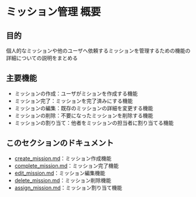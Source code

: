# ミッション管理 概要

## 目的
個人的なミッションや他のユーザへ依頼するミッションを管理するための機能の詳細についての説明をまとめる

## 主要機能
- ミッションの作成：ユーザがミションを作成する機能
- ミッション完了：ミッションを完了済みにする機能
- ミッションの編集：既存のミッションの詳細を変更する機能
- ミッションの削除：不要になったミッションを削除する機能
- ミッションの割り当て：他者をミッションの担当者に割り当てる機能

## このセクションのドキュメント
- [create_mission.md](create_mission.md)：ミッション作成機能
- [complete_mission.md](complete_mission)：ミッション完了機能
- [edit_mission.md](edit_mission.md)：ミッション編集機能
- [delete_mission.md](delete_mission.md)：ミッション削除機能
- [assign_mission.md](assign_mission.md)：ミッション割り当て機能
